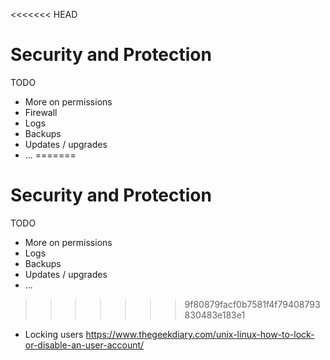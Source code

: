 <<<<<<< HEAD
# Security and Protection

TODO

* More on permissions
* Firewall
* Logs
* Backups
* Updates / upgrades
* ...
=======
# Security and Protection

TODO

* More on permissions
* Logs
* Backups
* Updates / upgrades
* ...
>>>>>>> 9f80879facf0b7581f4f79408793830483e183e1
* Locking users https://www.thegeekdiary.com/unix-linux-how-to-lock-or-disable-an-user-account/
